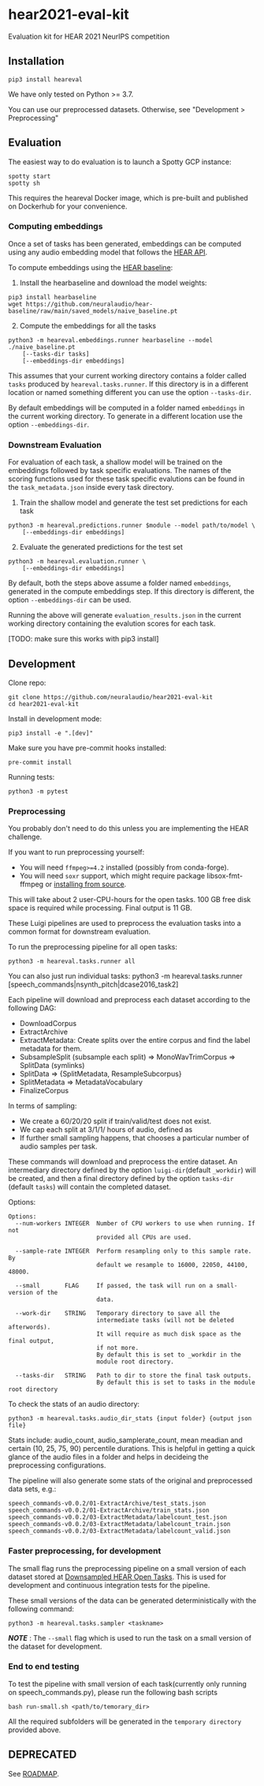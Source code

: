 # hear2021-eval-kit

Evaluation kit for HEAR 2021 NeurIPS competition

## Installation

```
pip3 install heareval
```

We have only tested on Python >= 3.7.

You can use our preprocessed datasets. Otherwise, see "Development > Preprocessing"


## Evaluation

The easiest way to do evaluation is to launch a Spotty GCP instance:
```
spotty start
spotty sh
```

This requires the heareval Docker image, which is pre-built and
published on Dockerhub for your convenience.

### Computing embeddings

Once a set of tasks has been generated, embeddings can be computed
using any audio embedding model that follows the [HEAR
API](https://neuralaudio.ai/hear2021-holistic-evaluation-of-audio-representations.html#common-api).

To compute embeddings using the [HEAR
baseline](https://github.com/neuralaudio/hear-baseline):

1) Install the hearbaseline and download the model weights:
```
pip3 install hearbaseline
wget https://github.com/neuralaudio/hear-baseline/raw/main/saved_models/naive_baseline.pt
```

2) Compute the embeddings for all the tasks
```
python3 -m heareval.embeddings.runner hearbaseline --model ./naive_baseline.pt
    [--tasks-dir tasks]
    [--embeddings-dir embeddings]
```

This assumes that your current working directory contains a folder
called `tasks` produced by `heareval.tasks.runner`. If this directory
is in a different location or named something different you can use
the option `--tasks-dir`. 

By default embeddings will be computed in a folder named `embeddings`
in the current working directory. To generate in a different location
use the option `--embeddings-dir`.

### Downstream Evaluation

For evaluation of each task, a shallow model will be trained on the
embeddings followed by task specific evaluations. The names of the
scoring functions used for these task specific evalutions can be
found in the `task_metadata.json` inside every task directory.

1) Train the shallow model and generate the test set predictions for each task
```
python3 -m heareval.predictions.runner $module --model path/to/model \
    [--embeddings-dir embeddings]
```

2) Evaluate the generated predictions for the test set
```
python3 -m heareval.evaluation.runner \
    [--embeddings-dir embeddings]
```

By default, both the steps above assume a folder named `embeddings`,
generated in the compute embeddings step. If this directory is
different, the option `--embeddings-dir` can be used.

Running the above will generate `evaluation_results.json` in the
current working directory containing the evalution scores for each
task.

[TODO: make sure this works with pip3 install]

## Development

Clone repo:
```
git clone https://github.com/neuralaudio/hear2021-eval-kit
cd hear2021-eval-kit
```
Install in development mode:
```
pip3 install -e ".[dev]"
```

Make sure you have pre-commit hooks installed:
```
pre-commit install
```

Running tests:
```
python3 -m pytest
```

### Preprocessing

You probably don't need to do this unless you are implementing the
HEAR challenge.

If you want to run preprocessing yourself:
* You will need `ffmpeg>=4.2` installed (possibly from conda-forge).
* You will need `soxr` support, which might require package
libsox-fmt-ffmpeg or [installing from
source](https://github.com/neuralaudio/hear-eval-kit/issues/156#issuecomment-893151305).

This will take about 2 user-CPU-hours for the open tasks. 100 GB free
disk space is required while processing. Final output is 11 GB.

These Luigi pipelines are used to preprocess the evaluation tasks
into a common format for downstream evaluation.

To run the preprocessing pipeline for all open tasks:
```
python3 -m heareval.tasks.runner all
```
You can also just run individual tasks:
python3 -m heareval.tasks.runner [speech_commands|nsynth_pitch|dcase2016_task2]

Each pipeline will download and preprocess each dataset according
to the following DAG:
* DownloadCorpus
* ExtractArchive
* ExtractMetadata: Create splits over the entire corpus and find
the label metadata for them.
* SubsampleSplit (subsample each split) => MonoWavTrimCorpus => SplitData (symlinks)
* SplitData => {SplitMetadata, ResampleSubcorpus}
* SplitMetadata => MetadataVocabulary
* FinalizeCorpus

In terms of sampling:
* We create a 60/20/20 split if train/valid/test does not exist.
* We cap each split at 3/1/1/ hours of audio, defined as
* If further small sampling happens, that chooses a particular
number of audio samples per task.

These commands will download and preprocess the entire dataset. An
intermediary directory defined by the option `luigi-dir`(default
`_workdir`) will be created, and then a final directory defined by
the option `tasks-dir` (default `tasks`) will contain the completed
dataset.

Options:
```
Options:
  --num-workers INTEGER  Number of CPU workers to use when running. If not
                         provided all CPUs are used.

  --sample-rate INTEGER  Perform resampling only to this sample rate. By
                         default we resample to 16000, 22050, 44100, 48000.
  
  --small       FLAG     If passed, the task will run on a small-version of the 
                         data.

  --work-dir    STRING   Temporary directory to save all the
                         intermediate tasks (will not be deleted afterwords).
                         It will require as much disk space as the final output,
                         if not more.
                         By default this is set to _workdir in the
                         module root directory.

  --tasks-dir   STRING   Path to dir to store the final task outputs.
                         By default this is set to tasks in the module root directory
```

To check the stats of an audio directory:
```
python3 -m heareval.tasks.audio_dir_stats {input folder} {output json file}
```
Stats include: audio_count, audio_samplerate_count, mean meadian
and certain (10, 25, 75, 90) percentile durations.  This is helpful
in getting a quick glance of the audio files in a folder and helps
in decideing the preprocessing configurations.

The pipeline will also generate some stats of the original and
preprocessed data sets, e.g.:
```
speech_commands-v0.0.2/01-ExtractArchive/test_stats.json
speech_commands-v0.0.2/01-ExtractArchive/train_stats.json
speech_commands-v0.0.2/03-ExtractMetadata/labelcount_test.json
speech_commands-v0.0.2/03-ExtractMetadata/labelcount_train.json
speech_commands-v0.0.2/03-ExtractMetadata/labelcount_valid.json
```

### Faster preprocessing, for development

The small flag runs the preprocessing pipeline on a small version
of each dataset stored at [Downsampled HEAR Open
Tasks](https://github.com/turian/hear2021-open-tasks-downsampled). This
is used for development and continuous integration tests for the
pipeline.

These small versions of the data can be generated
deterministically with the following command:
```
python3 -m heareval.tasks.sampler <taskname>
```

**_NOTE_** : The `--small` flag which is used to run the task on a
small version of the dataset for development.

### End to end testing

To test the pipeline with small version of each task(currently only running on 
speech_commands.py), please run the following bash scripts
```
bash run-small.sh <path/to/temorary_dir>
```
All the required subfolders will be generated in the `temporary directory` provided above.
## DEPRECATED

See [ROADMAP](ROADMAP.md).

